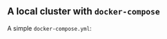 ## A local cluster with `docker-compose`

A simple `docker-compose.yml`:

<script src="https://gist.github.com/siddontang/d54150cf2d6a17b511317559f849fa4e.js"></script>
